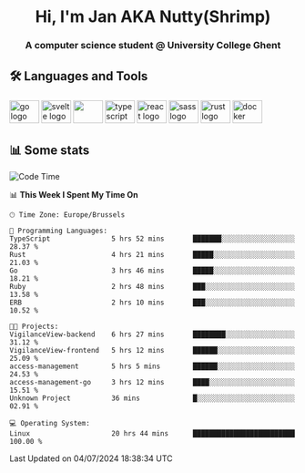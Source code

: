 <h1 align="center">Hi, I'm Jan AKA Nutty(Shrimp)</h1>
<h3 align="center">A computer science student @ University College Ghent</h3>

<h2 align="left">🛠️ Languages and Tools</h2>

###

<div align="left">
  <img src="https://cdn.jsdelivr.net/gh/devicons/devicon/icons/go/go-original.svg" height="40" width="52" alt="go logo"  />
  <img src="https://cdn.jsdelivr.net/gh/devicons/devicon@latest/icons/svelte/svelte-original.svg"  height="40" width="52" alt="svelte logo" />
  <img src="https://cdn.jsdelivr.net/gh/devicons/devicon@latest/icons/tailwindcss/tailwindcss-original.svg" height="40" width="52" />
  <img src="https://cdn.jsdelivr.net/gh/devicons/devicon/icons/typescript/typescript-original.svg" height="40" width="52" alt="typescript logo"  />
  <img src="https://cdn.jsdelivr.net/gh/devicons/devicon/icons/react/react-original.svg" height="40" width="52" alt="react logo"  />
  <img src="https://cdn.jsdelivr.net/gh/devicons/devicon/icons/sass/sass-original.svg" height="40" width="52" alt="sass logo"  />
  <img src="https://cdn.jsdelivr.net/gh/devicons/devicon@latest/icons/rust/rust-original.svg" height="40" width="52" alt="rust logo" />
  <img src="https://cdn.jsdelivr.net/gh/devicons/devicon/icons/docker/docker-original.svg" height="40" width="52" alt="docker logo"  />
</div>

<h2>📊 Some stats</h2>

<!--START_SECTION:waka-->
![Code Time](http://img.shields.io/badge/Code%20Time-4%2C754%20hrs%2014%20mins-blue)

📊 **This Week I Spent My Time On** 

```text
🕑︎ Time Zone: Europe/Brussels

💬 Programming Languages: 
TypeScript               5 hrs 52 mins       ███████░░░░░░░░░░░░░░░░░░   28.37 % 
Rust                     4 hrs 21 mins       █████░░░░░░░░░░░░░░░░░░░░   21.03 % 
Go                       3 hrs 46 mins       █████░░░░░░░░░░░░░░░░░░░░   18.21 % 
Ruby                     2 hrs 48 mins       ███░░░░░░░░░░░░░░░░░░░░░░   13.58 % 
ERB                      2 hrs 10 mins       ███░░░░░░░░░░░░░░░░░░░░░░   10.52 % 

🐱‍💻 Projects: 
VigilanceView-backend    6 hrs 27 mins       ████████░░░░░░░░░░░░░░░░░   31.12 % 
VigilanceView-frontend   5 hrs 12 mins       ██████░░░░░░░░░░░░░░░░░░░   25.09 % 
access-management        5 hrs 5 mins        ██████░░░░░░░░░░░░░░░░░░░   24.53 % 
access-management-go     3 hrs 12 mins       ████░░░░░░░░░░░░░░░░░░░░░   15.51 % 
Unknown Project          36 mins             █░░░░░░░░░░░░░░░░░░░░░░░░   02.91 % 

💻 Operating System: 
Linux                    20 hrs 44 mins      █████████████████████████   100.00 % 
```


 Last Updated on 04/07/2024 18:38:34 UTC
<!--END_SECTION:waka-->
